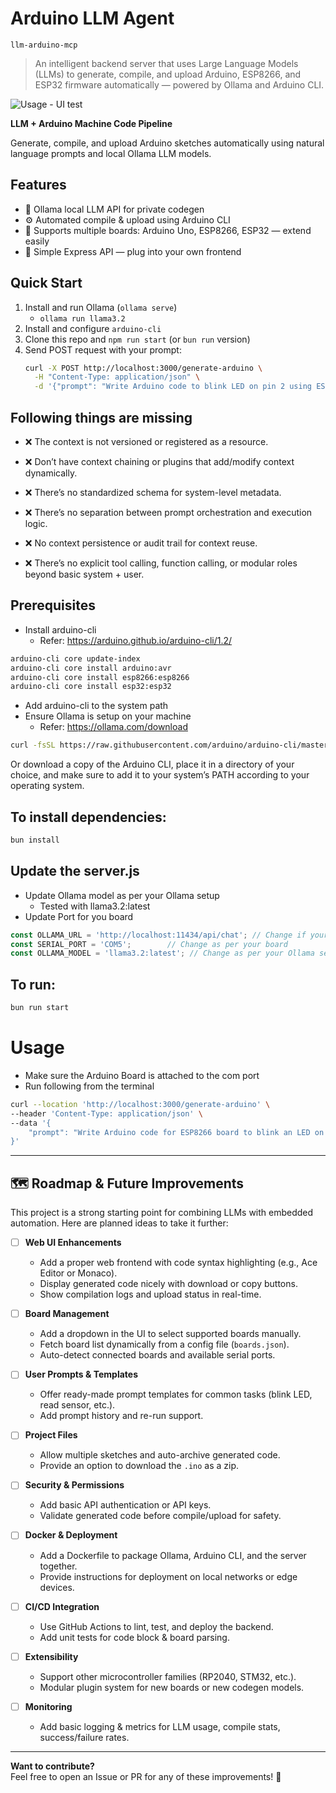 # Arduino LLM Agent
```llm-arduino-mcp```

> An intelligent backend server that uses Large Language Models (LLMs) to generate, compile, and upload Arduino, ESP8266, and ESP32 firmware automatically — powered by Ollama and Arduino CLI.

![Usage - UI test](assets/usage1.png "Usage - UI test")

**LLM + Arduino Machine Code Pipeline**

Generate, compile, and upload Arduino sketches automatically using natural language prompts and local Ollama LLM models.

## Features

- 🔌 Ollama local LLM API for private codegen
- ⚙️ Automated compile & upload using Arduino CLI
- 🧩 Supports multiple boards: Arduino Uno, ESP8266, ESP32 — extend easily
- 📡 Simple Express API — plug into your own frontend


## Quick Start
1. Install and run Ollama (`ollama serve`)
   - ```ollama run llama3.2```
2. Install and configure `arduino-cli`
3. Clone this repo and `npm run start` (or `bun run` version)
4. Send POST request with your prompt:
   ```bash
   curl -X POST http://localhost:3000/generate-arduino \
     -H "Content-Type: application/json" \
     -d '{"prompt": "Write Arduino code to blink LED on pin 2 using ESP32."}'

## Following things are missing 

- ❌ The context is not versioned or registered as a resource.

- ❌ Don’t have context chaining or plugins that add/modify context dynamically.

- ❌ There’s no standardized schema for system-level metadata.

- ❌ There’s no separation between prompt orchestration and execution logic.

- ❌ No context persistence or audit trail for context reuse.

- ❌ There’s no explicit tool calling, function calling, or modular roles beyond basic system + user.



## Prerequisites

- Install arduino-cli
  - Refer: https://arduino.github.io/arduino-cli/1.2/

```bash
arduino-cli core update-index
arduino-cli core install arduino:avr
arduino-cli core install esp8266:esp8266
arduino-cli core install esp32:esp32
```

  - Add arduino-cli to the system path
- Ensure Ollama is setup on your machine
  - Refer: https://ollama.com/download

```bash
curl -fsSL https://raw.githubusercontent.com/arduino/arduino-cli/master/install.sh | sh
```
Or download a copy of the Arduino CLI, place it in a directory of your choice, and make sure to add it to your system’s PATH according to your operating system.

## To install dependencies:

```bash
bun install
```

## Update the server.js

- Update Ollama model as per your Ollama setup
  - Tested with llama3.2:latest
- Update Port for you board
```typescript
const OLLAMA_URL = 'http://localhost:11434/api/chat'; // Change if your Ollama server is running on a different port
const SERIAL_PORT = 'COM5';        // Change as per your board
const OLLAMA_MODEL = 'llama3.2:latest'; // Change as per your Ollama setup
```

## To run:

```bash
bun run start
```

# Usage
- Make sure the Arduino Board is attached to the com port
- Run following from the terminal

```bash
curl --location 'http://localhost:3000/generate-arduino' \
--header 'Content-Type: application/json' \
--data '{
    "prompt": "Write Arduino code for ESP8266 board to blink an LED on pin LED_BUILTIN every 3 seconds. Do not include any libraries."
}'

```

---

## 🗺️ Roadmap & Future Improvements

This project is a strong starting point for combining LLMs with embedded automation. Here are planned ideas to take it further:

- [ ] **Web UI Enhancements**
  - Add a proper web frontend with code syntax highlighting (e.g., Ace Editor or Monaco).
  - Display generated code nicely with download or copy buttons.
  - Show compilation logs and upload status in real-time.

- [ ] **Board Management**
  - Add a dropdown in the UI to select supported boards manually.
  - Fetch board list dynamically from a config file (`boards.json`).
  - Auto-detect connected boards and available serial ports.

- [ ] **User Prompts & Templates**
  - Offer ready-made prompt templates for common tasks (blink LED, read sensor, etc.).
  - Add prompt history and re-run support.

- [ ] **Project Files**
  - Allow multiple sketches and auto-archive generated code.
  - Provide an option to download the `.ino` as a zip.

- [ ] **Security & Permissions**
  - Add basic API authentication or API keys.
  - Validate generated code before compile/upload for safety.

- [ ] **Docker & Deployment**
  - Add a Dockerfile to package Ollama, Arduino CLI, and the server together.
  - Provide instructions for deployment on local networks or edge devices.

- [ ] **CI/CD Integration**
  - Use GitHub Actions to lint, test, and deploy the backend.
  - Add unit tests for code block & board parsing.

- [ ] **Extensibility**
  - Support other microcontroller families (RP2040, STM32, etc.).
  - Modular plugin system for new boards or new codegen models.

- [ ] **Monitoring**
  - Add basic logging & metrics for LLM usage, compile stats, success/failure rates.

---

**Want to contribute?**  
Feel free to open an Issue or PR for any of these improvements! 🚀
